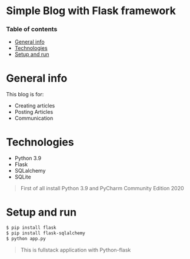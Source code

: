 # Simple Blog with Flask framework

### Table of contents
* [General info](#general-info)
* [Technologies](#technologies)
* [Setup and run](#setup-and-run)

# General info
This blog is for:
- Creating articles
- Posting Articles
- Communication

# Technologies
- Python 3.9
- Flask
- SQLalchemy
- SQLite

> First of all install Python 3.9 and PyCharm Community Edition 2020
# Setup and run
```sh
$ pip install flask
$ pip install flask-sqlalchemy
$ python app.py
```

> This is fullstack application with Python-flask
